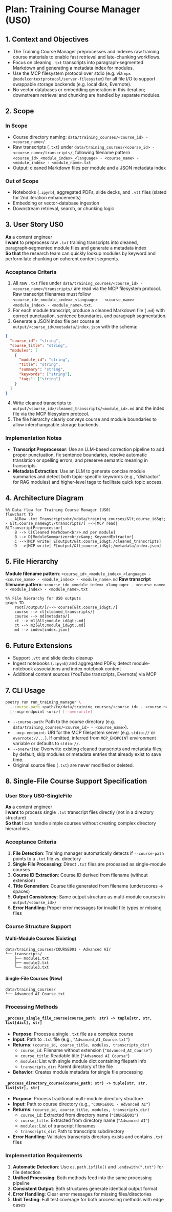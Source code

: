 # Plan: Training Course Manager (US0)

## 1. Context and Objectives
- The Training Course Manager preprocesses and indexes raw training course materials to enable fast retrieval and late-chunking workflows.
- Focus on cleaning `.txt` transcripts into paragraph‑segmented Markdown and generating a metadata index for modules.
- Use the MCP filesystem protocol over stdio (e.g. via `npx @modelcontextprotocol/server-filesystem`) for all file I/O to support swappable storage backends (e.g. local disk, Evernote).
- No vector databases or embedding generation in this iteration; downstream retrieval and chunking are handled by separate modules.

## 2. Scope

### In Scope
- Course directory naming: `data/training_courses/<course_id> - <course_name>/`
- Raw transcripts (`.txt`) under `data/training_courses/<course_id> - <course_name>/transcripts/`, following filename pattern `<course_id>_<module_index>_<language> - <course_name> - <module_index> - <module_name>.txt`
- Output: cleaned Markdown files per module and a JSON metadata index

### Out of Scope
- Notebooks (`.ipynb`), aggregated PDFs, slide decks, and `.vtt` files (slated for 2nd iteration enhancements)
- Embedding or vector-database ingestion
- Downstream retrieval, search, or chunking logic

## 3. User Story US0
**As** a content engineer  
**I want** to preprocess raw `.txt` training transcripts into cleaned, paragraph‑segmented module files and generate a metadata index  
**So that** the research team can quickly lookup modules by keyword and perform late chunking on coherent content segments.

### Acceptance Criteria
1. All raw `.txt` files under `data/training_courses/<course_id> - <course_name>/transcripts/` are read via the MCP filesystem protocol. Raw transcript filenames must follow `<course_id>_<module_index>_<language> - <course_name> - <module_index> - <module_name>.txt`.
2. For each module transcript, produce a cleaned Markdown file (`.md`) with correct punctuation, sentence boundaries, and paragraph segmentation.
3. Generate a JSON index file per course at `output/<course_id>/metadata/index.json` with the schema:
```json
{
  "course_id": "string",
  "course_title": "string",
  "modules": [
    {
      "module_id": "string",
      "title": "string",
      "summary": "string",
      "keywords": ["string"],
      "tags": ["string"]
    }
  ]
}
```
4. Write cleaned transcripts to `output/<course_id>/cleaned_transcripts/<module_id>.md` and the index file via the MCP filesystem protocol.
5. The file hierarchy clearly conveys course and module boundaries to allow interchangeable storage backends.

### Implementation Notes
- **Transcript Preprocessor**: Use an LLM-based correction pipeline to add proper punctuation, fix sentence boundaries, resolve automatic translation or spelling errors, and preserve semantic meaning in transcripts.
- **Metadata Extraction**: Use an LLM to generate concise module summaries and detect both topic-specific keywords (e.g., “distractor” for RAG modules) and higher-level tags to facilitate quick topic access.

## 4. Architecture Diagram
```mermaid
%% Data flow for Training Course Manager (US0)
flowchart TD
    A[Raw .txt Transcripts<br/>data/training_courses/&lt;course_id&gt; - &lt;course_name&gt;/transcripts/] -->|MCP read| B[TranscriptPreprocessor]
    B --> C[Cleaned Markdown<br/>.md per module]
    B --> D[ModuleSummarizer<br/>&amp; KeywordExtractor]
    C -->|MCP write| E[output/&lt;course_id&gt;/cleaned_transcripts]
    D -->|MCP write| F[output/&lt;course_id&gt;/metadata/index.json]
```

## 5. File Hierarchy
**Module filename pattern**: `<course_id>_<module_index>_<language> - <course_name> - <module_index> - <module_name>.md`
**Raw transcript filename pattern**: `<course_id>_<module_index>_<language> - <course_name> - <module_index> - <module_name>.txt`

```mermaid
%% File hierarchy for US0 outputs
graph TD
    root[/output/]/--> course[&lt;course_id&gt;/]
    course --> ct[cleaned_transcripts/]
    course --> md[metadata/]
    ct --> m1[&lt;module_id&gt;.md]
    ct --> m2[&lt;module_id&gt;.md]
    md --> index[index.json]
```

## 6. Future Extensions
- Support `.vtt` and slide decks cleanup
- Ingest notebooks (`.ipynb`) and aggregated PDFs; detect module-notebook associations and index notebook content
- Additional content sources (YouTube transcripts, Evernote) via MCP

## 7. CLI Usage
```bash
poetry run run_training_manager \
  --course-path <path/to/data/training_courses/<course_id> - <course_name>> \
  [--mcp-endpoint <uri>] [--overwrite]
```
- `--course-path`: Path to the course directory (e.g. `data/training_courses/<course_id> - <course_name>`).
- `--mcp-endpoint`: URI for the MCP filesystem server (e.g. `stdio://` or `evernote://...`). If omitted, inferred from `MCP_ENDPOINT` environment variable or defaults to `stdio://`.
- `--overwrite`: Overwrite existing cleaned transcripts and metadata files; by default, skip modules or metadata entries that already exist to save time.
- Original source files (`.txt`) are never modified or deleted.

## 8. Single-File Course Support Specification

### User Story US0-SingleFile
**As** a content engineer  
**I want** to process single `.txt` transcript files directly (not in a directory structure)  
**So that** I can handle simple courses without creating complex directory hierarchies.

### Acceptance Criteria
1. **File Detection**: Training manager automatically detects if `--course-path` points to a `.txt` file vs. directory
2. **Single File Processing**: Direct `.txt` files are processed as single-module courses
3. **Course ID Extraction**: Course ID derived from filename (without extension)
4. **Title Generation**: Course title generated from filename (underscores → spaces)
5. **Output Consistency**: Same output structure as multi-module courses in `output/<course_id>/`
6. **Error Handling**: Proper error messages for invalid file types or missing files

### Course Structure Support

#### Multi-Module Courses (Existing)
```
data/training_courses/COURSE001 - Advanced AI/
└── transcripts/
    ├── module1.txt
    ├── module2.txt
    └── module3.txt
```

#### Single-File Courses (New)
```
data/training_courses/
└── Advanced_AI_Course.txt
```

### Processing Methods

#### `_process_single_file_course(course_path: str) -> tuple[str, str, list[dict], str]`
- **Purpose**: Process a single `.txt` file as a complete course
- **Input**: Path to `.txt` file (e.g., `"Advanced_AI_Course.txt"`)
- **Returns**: `(course_id, course_title, modules, transcripts_dir)`
  - `course_id`: Filename without extension (`"Advanced_AI_Course"`)
  - `course_title`: Readable title (`"Advanced AI Course"`)
  - `modules`: List with single module dict containing filepath info
  - `transcripts_dir`: Parent directory of the file
- **Behavior**: Creates module metadata for single file processing

#### `_process_directory_course(course_path: str) -> tuple[str, str, list[str], str]`
- **Purpose**: Process traditional multi-module directory structure
- **Input**: Path to course directory (e.g., `"COURSE001 - Advanced AI"`)
- **Returns**: `(course_id, course_title, modules, transcripts_dir)`
  - `course_id`: Extracted from directory name (`"COURSE001"`)
  - `course_title`: Extracted from directory name (`"Advanced AI"`)
  - `modules`: List of transcript filenames
  - `transcripts_dir`: Path to transcripts subdirectory
- **Error Handling**: Validates transcripts directory exists and contains `.txt` files

### Implementation Requirements
1. **Automatic Detection**: Use `os.path.isfile()` and `.endswith(".txt")` for file detection
2. **Unified Processing**: Both methods feed into the same processing pipeline
3. **Consistent Output**: Both structures generate identical output format
4. **Error Handling**: Clear error messages for missing files/directories
5. **Unit Testing**: Full test coverage for both processing methods with edge cases